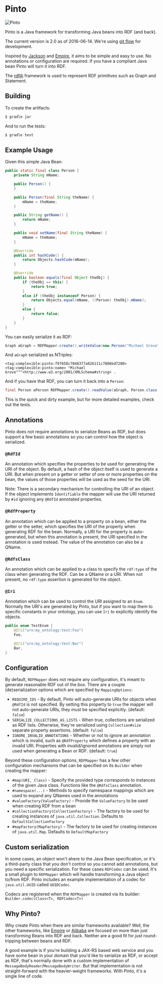 # Pinto

![Pinto](https://github.com/Complexible/pinto/raw/master/pinto.png)

Pinto is a Java framework for transforming Java beans into RDF (and back).

The current version is 2.0 as of 2016-06-14.  We're using [git flow](http://nvie.com/posts/a-successful-git-branching-model/)
for development.

Inspired by [Jackson](https://github.com/FasterXML/jackson) and [Empire](http://github.com/mhgrove/Empire), it aims to
be simple and easy to use.  No annotations or configuration are required.  If you have a compliant Java bean Pinto will
turn it into RDF.

The [rdf4j](http://rdf4j.com) framework is used to represent RDF primitives such as Graph and Statement.

## Building

To create the artifacts:

```bash
$ gradle jar
```

And to run the tests:

```bash
$ gradle test
```

## Example Usage

Given this simple Java Bean:

```java
public static final class Person {
    private String mName;

    public Person() {
    }

    public Person(final String theName) {
        mName = theName;
    }

    public String getName() {
        return mName;
    }

    public void setName(final String theName) {
        mName = theName;
    }

    @Override
    public int hashCode() {
        return Objects.hashCode(mName);
    }

    @Override
    public boolean equals(final Object theObj) {
        if (theObj == this) {
            return true;
        }
        else if (theObj instanceof Person) {
            return Objects.equal(mName, ((Person) theObj).mName);
        }
        else {
            return false;
        }
    }
}
```

You can easily serialize it as RDF:

```java
Graph aGraph = RDFMapper.create().writeValue(new Person("Michael Grove"));
```

And `aGraph` serialized as NTriples:

```
<tag:complexible:pinto:f97658c7048377a026111c7806bd7280> <tag:complexible:pinto:name> "Michael Grove"^^<http://www.w3.org/2001/XMLSchema#string> .
```

And if you have that RDF, you can turn it back into a `Person`:

```java
final Person aPerson RDFMapper.create().readValue(aGraph, Person.class)
```

This is the quick and dirty example, but for more detailed examples, check out the tests.

## Annotations

Pinto does not require annotations to serialize Beans as RDF, but does support a few basic annotations so you can
control how the object is serialized.

### `@RdfId`

An annotation which specifies the properties to be used for generating the URI of the object.  By default, a hash of
the object itself is used to generate a URI.  But when present on a getter or setter of one or more properties on the
bean, the values of those properties will be used as the seed for the URI.

Note: There is a secondary mechanism for controlling the URI of an object.  If the object implements `Identifiable` the
mapper will use the URI returned by `#id` ignoring any `@RdfId` annotated properties.

### `@RdfProperty`

An annotation which can be applied to a property on a bean, either the getter or the setter, which specifies the
URI of the property when generating RDF for the bean.  Normally, a URI for the property is auto-generated, but when
this annotation is present, the URI specified in the annotation is used instead.  The value of the annotation can also
be a QName.

### `@RdfsClass`

An annotation which can be applied to a class to specify the `rdf:type` of the class when generating the RDF.  Can be
a QName or a URI.  When not present, no `rdf:type` assertion is generated for the object.

### `@Iri`

Annotation which can be used to control the URI assigned to an `Enum`.  Normally the URI's are generated by Pinto, but
if you want to map them to specific constants in your ontology, you can use `Iri` to explicitly identify the objects.

```java
public enum TestEnum {
    @Iri("urn:my_ontology:test:Foo")
    Foo,

    @Iri("urn:my_ontology:test:Bar")
    Bar,
}
```

## Configuration

By default, `RDFMapper` does not require any configuration, it's meant to generate reasonable RDF out of the box.  There
are a couple (de)serialization options which are specified by `MappingOptions`:

* `REQUIRE_IDS` - By default, Pinto will auto-generate URIs for objects when `@RdfId` is not specified.  By setting this property to `true` the mapper will not auto-generate URIs, they must be specified explicitly. (default: `false`)
* `SERIALIZE_COLLECTIONS_AS_LISTS` - When true, collections are serialized as RDF lists.  Otherwise, they're serialized using `Collection#size` separate property assertions. (default: `false`)
* `IGNORE_INVALID_ANNOTATIONS` - Whether or not to ignore an annotation which is invalid, such as `@RdfProperty` which defines a property with an invalid URI.  Properties with invalid/ignored annotations are simply not used when generating a Bean or RDF. (default: `true`)

Beyond these configuration options, `RDFMapper` has a few other configuration mechanisms that can be specified on its
`Builder` when creating the mapper:

* `#map(URI, Class)` - Specify the provided type corresponds to instances of the given Java class.  Functions like the `@RdfsClass` annotation.
* `#namespace(...)` - Methods to specify namespace mappings which are used to expand any QNames used in the annotations
* `#valueFactory(ValueFactory)` - Provide the `ValueFactory` to be used when creating RDF from a bean
* `#collectionFactory(CollectionFactory)` - The factory to be used for creating instances of `java.util.Collection`.  Defaults to `DefaultCollectionFactory`
* `#mapFactory(MapFactory)` - The factory to be used for creating instances of `java.util.Map`.  Defaults to `DefaultMapFactory`

## Custom serialization

In some cases, an object won't ahere to the Java Bean specification, or it's a third-party class that you don't control
so you cannot add annotations, but you need a specific serialization.  For these cases `RDFCodec` can be used.  It's
a small plugin to `RDFMapper` which will handle transforming a Java object to/from RDF.  Pinto includes an example
implementation of a codec for `java.util.UUID` called `UUIDCodec`.

Codecs are registered when the `RDFMapper` is created via its builder: `Builder.codec(Class<T>, RDFCodec<T>)`

## Why Pinto?

Why create Pinto when there are similar frameworks available?  Well, the other frameworks, like
[Empire](http://github.com/mhgrove/Empire) or [Alibaba](https://bitbucket.org/openrdf/alibaba) are focused on more than
just transforming Beans into RDF and back. Neither are a good fit for _just_ round-tripping between beans and RDF.

A good example is if you're building a JAX-RS based web service and you have some bean in your domain that you'd like
to serialize as RDF, or accept as RDF, that's normally done with a custom implementation of
`MessageBodyReader`/`MessageBodyWriter`.  But that implementation is not straight-forward with the heavier-weight
frameworks.  With Pinto, it's a single line of code.

